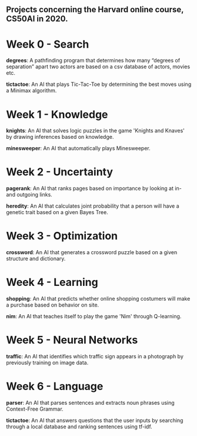 ## Projects concerning the Harvard online course, CS50AI in 2020.

# Week 0 - Search

**degrees**: A pathfinding program that determines how many “degrees of separation” apart two actors are based on a csv database of actors, movies etc.

**tictactoe**: An AI that plays Tic-Tac-Toe by determining the best moves using a Minimax algorithm.

# Week 1 - Knowledge

**knights**: An AI that solves logic puzzles in the game 'Knights and Knaves' by drawing inferences based on knowledge.

**minesweeper**: An AI that automatically plays Minesweeper.

# Week 2 - Uncertainty

**pagerank**: An AI that ranks pages based on importance by looking at in- and outgoing links.

**heredity**: An AI that calculates joint probability that a person will have a genetic trait based on a given Bayes Tree.

# Week 3 - Optimization

**crossword**: An AI that generates a crossword puzzle based on a given structure and dictionary.

# Week 4 - Learning

**shopping**: An AI that predicts whether online shopping costumers will make a purchase based on behavior on site.

**nim**: An AI that teaches itself to play the game 'Nim' through Q-learning.

# Week 5 - Neural Networks

**traffic**: An AI that identifies which traffic sign appears in a photograph by previously training on image data.

# Week 6 - Language

**parser**: An AI that parses sentences and extracts noun phrases using Context-Free Grammar.

**tictactoe**: An AI that answers questions that the user inputs by searching through a local database and ranking sentences using tf-idf.
